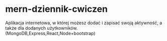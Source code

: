 # mern-dziennik-cwiczen
Aplikacja internetowa, w której możesz dodać i zapisać swoją aktywność, a także dla dodanych użytkowników. (MongoDB,Express,React,Node+bootstrap)
